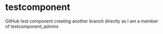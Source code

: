 # testcomponent
GitHub test component
creating another branch directly as I am a member of testcomponent_admins
